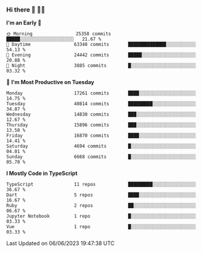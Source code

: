 ### Hi there 👋 🧑‍💻



<!--START_SECTION:waka-->
**I'm an Early 🐤** 

```text
🌞 Morning                25358 commits       █████░░░░░░░░░░░░░░░░░░░░   21.67 % 
🌆 Daytime                63348 commits       ██████████████░░░░░░░░░░░   54.13 % 
🌃 Evening                24442 commits       █████░░░░░░░░░░░░░░░░░░░░   20.88 % 
🌙 Night                  3885 commits        █░░░░░░░░░░░░░░░░░░░░░░░░   03.32 % 
```
📅 **I'm Most Productive on Tuesday** 

```text
Monday                   17261 commits       ████░░░░░░░░░░░░░░░░░░░░░   14.75 % 
Tuesday                  40814 commits       █████████░░░░░░░░░░░░░░░░   34.87 % 
Wednesday                14830 commits       ███░░░░░░░░░░░░░░░░░░░░░░   12.67 % 
Thursday                 15896 commits       ███░░░░░░░░░░░░░░░░░░░░░░   13.58 % 
Friday                   16870 commits       ████░░░░░░░░░░░░░░░░░░░░░   14.41 % 
Saturday                 4694 commits        █░░░░░░░░░░░░░░░░░░░░░░░░   04.01 % 
Sunday                   6668 commits        █░░░░░░░░░░░░░░░░░░░░░░░░   05.70 % 
```


**I Mostly Code in TypeScript** 

```text
TypeScript               11 repos            █████████░░░░░░░░░░░░░░░░   36.67 % 
Dart                     5 repos             ████░░░░░░░░░░░░░░░░░░░░░   16.67 % 
Ruby                     2 repos             ██░░░░░░░░░░░░░░░░░░░░░░░   06.67 % 
Jupyter Notebook         1 repo              █░░░░░░░░░░░░░░░░░░░░░░░░   03.33 % 
Vue                      1 repo              █░░░░░░░░░░░░░░░░░░░░░░░░   03.33 % 
```




 Last Updated on 06/06/2023 19:47:38 UTC
<!--END_SECTION:waka-->



